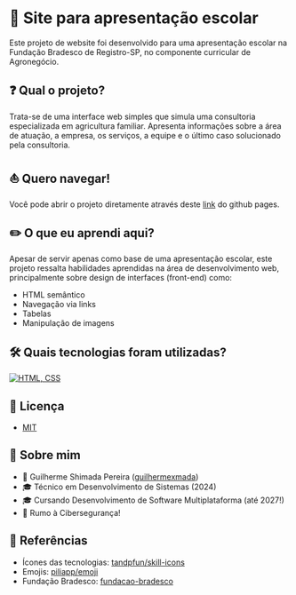 
# 📖 Site para apresentação escolar

Este projeto de website foi desenvolvido para uma apresentação escolar na Fundação Bradesco de Registro-SP, no componente curricular de Agronegócio.

## ❓ Qual o projeto? 
Trata-se de uma interface web simples que simula uma consultoria especializada em agricultura familiar. Apresenta informações sobre a área de atuação, a empresa, os serviços, a equipe e o último caso solucionado pela consultoria. 

## ⛵ Quero navegar!
Você pode abrir o projeto diretamente através deste [link](https://guilhermexmada.github.io/cafb2/) do github pages.

## ✏️ O que eu aprendi aqui?
Apesar de servir apenas como base de uma apresentação escolar, este projeto ressalta habilidades aprendidas na área de desenvolvimento web, principalmente sobre design de interfaces (front-end) como:

- HTML semântico
- Navegação via links
- Tabelas
- Manipulação de imagens

## 🛠️ Quais tecnologias foram utilizadas?

 [![HTML, CSS](https://skillicons.dev/icons?i=html,css)](https://skillicons.dev)

## 📃 Licença

- [MIT](https://choosealicense.com/licenses/mit/)

## 👤 Sobre mim
- 👤 Guilherme Shimada Pereira ([guilhermexmada]())
- 🎓 Técnico em Desenvolvimento de Sistemas (2024)
- 🎓 Cursando Desenvolvimento de Software Multiplataforma (até 2027!) 
- 🚀 Rumo à Cibersegurança!

## 🔗 Referências

- Ícones das tecnologias: [tandpfun/skill-icons](https://github.com/tandpfun/skill-icons)
- Emojis: [piliapp/emoji](https://pt.piliapp.com/emoji/list/#google_vignette)
- Fundação Bradesco: [fundacao-bradesco](https://fundacao.bradesco/)
